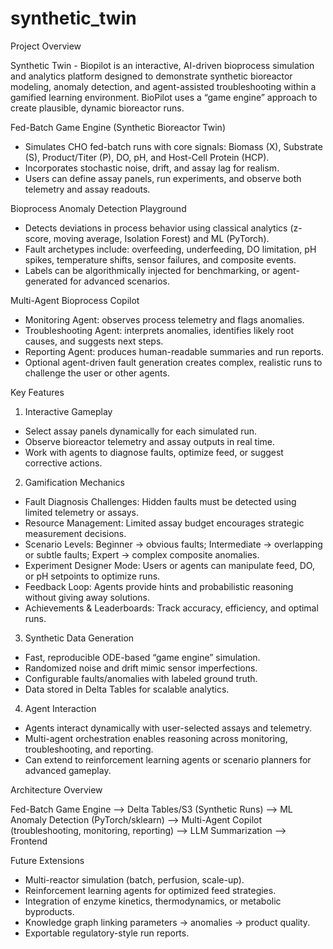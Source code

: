# synthetic_twin
Project Overview

Synthetic Twin - Biopilot is an interactive, AI-driven bioprocess simulation and analytics platform designed to demonstrate synthetic bioreactor modeling, anomaly detection, and agent-assisted troubleshooting within a gamified learning environment. BioPilot uses a “game engine” approach to create plausible, dynamic bioreactor runs.

Fed-Batch Game Engine (Synthetic Bioreactor Twin)
- Simulates CHO fed-batch runs with core signals: Biomass (X), Substrate (S), Product/Titer (P), DO, pH, and Host-Cell Protein (HCP).
- Incorporates stochastic noise, drift, and assay lag for realism.
- Users can define assay panels, run experiments, and observe both telemetry and assay readouts.

Bioprocess Anomaly Detection Playground
- Detects deviations in process behavior using classical analytics (z-score, moving average, Isolation Forest) and ML (PyTorch).
- Fault archetypes include: overfeeding, underfeeding, DO limitation, pH spikes, temperature shifts, sensor failures, and composite events.
- Labels can be algorithmically injected for benchmarking, or agent-generated for advanced scenarios.

Multi-Agent Bioprocess Copilot
- Monitoring Agent: observes process telemetry and flags anomalies.
- Troubleshooting Agent: interprets anomalies, identifies likely root causes, and suggests next steps.
- Reporting Agent: produces human-readable summaries and run reports.
- Optional agent-driven fault generation creates complex, realistic runs to challenge the user or other agents.

Key Features
1. Interactive Gameplay
- Select assay panels dynamically for each simulated run.
- Observe bioreactor telemetry and assay outputs in real time.
- Work with agents to diagnose faults, optimize feed, or suggest corrective actions.

2. Gamification Mechanics
- Fault Diagnosis Challenges: Hidden faults must be detected using limited telemetry or assays.
- Resource Management: Limited assay budget encourages strategic measurement decisions.
- Scenario Levels: Beginner → obvious faults; Intermediate → overlapping or subtle faults; Expert → complex composite anomalies.
- Experiment Designer Mode: Users or agents can manipulate feed, DO, or pH setpoints to optimize runs.
- Feedback Loop: Agents provide hints and probabilistic reasoning without giving away solutions.
- Achievements & Leaderboards: Track accuracy, efficiency, and optimal runs.

3. Synthetic Data Generation
- Fast, reproducible ODE-based “game engine” simulation.
- Randomized noise and drift mimic sensor imperfections.
- Configurable faults/anomalies with labeled ground truth.
- Data stored in Delta Tables for scalable analytics.

4. Agent Interaction
- Agents interact dynamically with user-selected assays and telemetry.
- Multi-agent orchestration enables reasoning across monitoring, troubleshooting, and reporting.
- Can extend to reinforcement learning agents or scenario planners for advanced gameplay.

Architecture Overview

Fed-Batch Game Engine --> Delta Tables/S3 (Synthetic Runs) --> ML Anomaly Detection (PyTorch/sklearn) --> Multi-Agent Copilot (troubleshooting, monitoring, reporting) --> LLM Summarization --> Frontend

Future Extensions
- Multi-reactor simulation (batch, perfusion, scale-up).
- Reinforcement learning agents for optimized feed strategies.
- Integration of enzyme kinetics, thermodynamics, or metabolic byproducts.
- Knowledge graph linking parameters → anomalies → product quality.
- Exportable regulatory-style run reports.
